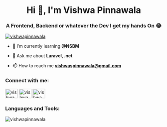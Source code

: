 <h1 align="center">Hi 👋, I'm Vishwa Pinnawala</h1>
<h3 align="center">A Frontend, Backend or whatever the Dev I get my hands On 😂</h3>

<p align="left"> <a href="https://twitter.com/vishwapinnawala" target="blank"><img src="https://img.shields.io/twitter/follow/vishwapinnawala?logo=twitter&style=for-the-badge" alt="vishwapinnawala" /></a> </p>

- 🌱 I’m currently learning **@NSBM**

- 💬 Ask me about **Laravel, .net**

- 📫 How to reach me **vishwaspinnawala@gmail.com**

<h3 align="left">Connect with me:</h3>
<p align="left">
<a href="https://twitter.com/vishwapinnawala" target="blank"><img align="center" src="https://raw.githubusercontent.com/rahuldkjain/github-profile-readme-generator/master/src/images/icons/Social/twitter.svg" alt="vishwapinnawala" height="30" width="40" /></a>
<a href="https://www.linkedin.com/in/vishwa-pinnawala-577b84143/" target="blank"><img align="center" src="https://raw.githubusercontent.com/rahuldkjain/github-profile-readme-generator/master/src/images/icons/Social/linked-in-alt.svg" alt="vishwapinnawala" height="30" width="40" /></a>
<a href=https://www.facebook.com/profile.php?id=100009669457135" target="blank"><img align="center" src="https://raw.githubusercontent.com/rahuldkjain/github-profile-readme-generator/master/src/images/icons/Social/facebook.svg" alt="vishwapinnawala" height="30" width="40" /></a>
</p>

<h3 align="left">Languages and Tools:</h3>


<p><img align="center" src="https://github-readme-stats.vercel.app/api/top-langs?username=vishwapinnawala&show_icons=true&locale=en&layout=compact" alt="vishwapinnawala" /></p>
